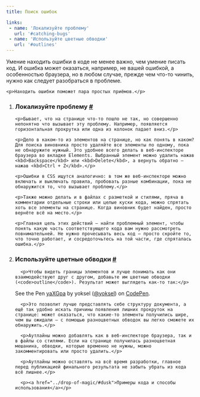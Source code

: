 ```yaml
---
title: Поиск ошибок

links:
 - name: 'Локализуйте проблему'
   url: '#catching-bugs'
 - name: 'Используйте цветные обводки'
   url: '#outlines'
---
```


<div class="intro">
    <p>Умение находить ошибки в коде не менее важно, чем умение писать код. И ошибка может оказаться, например, не вашей ошибкой, а особенностью браузера, но в любом случае, прежде чем что-то чинить, нужно как следует разобраться в проблеме.</p>

    <p>Находить ошибки поможет пара простых приёмов.</p>
</div>

<ol>
  <li>
    <h3 id="catching-bugs">Локализуйте проблему <a class="post__anchor" href="#catching-bugs">#</a></h3>

    <p>Бывает, что на странице что-то пошло не так, но совершенно непонятно что вызывает эту проблему. Например, появляется горизонтальная прокрутка или одна из колонок падает вниз.</p>

    <p>Дело в каком-то из элементов на странице, но как понять в каком? Для поиска виновника просто удаляйте все элементы по одному, пока не обнаружите нужный. Это удобнее всего делать в веб-инспекторе браузера во вкладке Elements. Выбранный элемент можно удалить нажав <kbd>Backspace</kbd> или <kbd>Delete</kbd>, а вернуть обратно — нажав <kbd>Ctrl + Z</kbd>.</p>

    <p>Ошибки в CSS ищутся аналогично: в том же веб-инспекторе можно включать и выключать правила, пробовать разные комбинации, пока не обнаружится то, что вызывает проблему.</p>

    <p>Также можно делать и в файлах с разметкой и стилями, пряча в комментарии отдельные строки или целые куски кода, можно спрятать хоть все элементы на странице. Когда виновник будет найден, просто вернёте всё на место.</p>

    <p>Главная цель этих действий — найти проблемный элемент, чтобы понять какую часть соответствующего кода вам нужно рассмотреть повнимательней. Не нужно прочесывать весь код — просто скройте то, что точно работает, и сосредоточьтесь на той части, где спряталась ошибка.</p>
  </li>

  <li>
      <h3 id="outlines">Используйте цветные обводки <a class="post__anchor" href="#outlines">#</a></h3>

      <p>Чтобы видеть границы элементов и лучше понимать как они взаимодействуют друг с другом, добавьте им цветные обводки (<code>outline</code>). Результат может выглядеть как-то так:</p>

<p data-height="630" data-theme-id="4974" data-slug-hash="yaXGpa" data-default-tab="result" data-user="yoksel" data-embed-version="2" class="codepen">See the Pen <a href="http://codepen.io/yoksel/pen/yaXGpa/">yaXGpa</a> by yoksel (<a href="http://codepen.io/yoksel">@yoksel</a>) on <a href="http://codepen.io">CodePen</a>.</p>
<script async src="//assets.codepen.io/assets/embed/ei.js"></script>

      <p>Это позволит лучше представлять себе структуру документа, а ещё так удобно искать причины появления лишних прокруток на странице: может оказаться, что какие-то элементы получились шире, чем вы ожидали — с помощью разноцветных обводок вы легко сможете их обнаружить.</p>

      <p>Аутлайны можно добавлять как в веб-инспекторе браузера, так и в файлы со стилями. Если на странице получилась разноцветная мешанина, обводки, которые временно не нужны, можно закомментировать или просто удалить.</p>

      <p>Аутлайны можно оставлять на всё время разработки, главное перед публикацией финального результата не забыть убрать из кода всё лишнее.</p>

      <p><a href="../drop-of-magic/#dusk">Примеры кода и способы использования</a></p>
  </li>
</ol>
